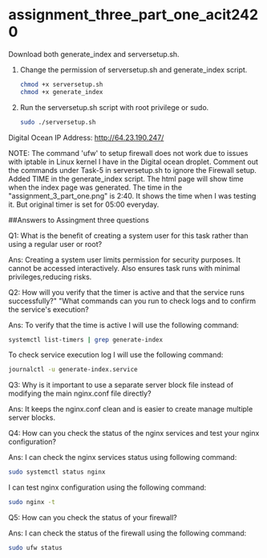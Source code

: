 # assignment_three_part_one_acit2420

Download both generate_index and serversetup.sh.

1. Change the permission of serversetup.sh and generate_index script.
    ```bash
    chmod +x serversetup.sh
    chmod +x generate_index
    ```

2. Run the serversetup.sh script with root privilege or sudo.
    ```bash
    sudo ./serversetup.sh
    ```

Digital Ocean IP Address: http://64.23.190.247/


NOTE: The command 'ufw' to setup firewall does not work due to issues with iptable in Linux kernel I have in the Digital ocean droplet. Comment out the commands under Task-5 in serversetup.sh to ignore the Firewall setup. Added TIME in the generate_index script. The html page will show time when the index page was generated. The time in the "assignment_3_part_one.png" is 2:40. It shows the time when I was testing it. But original timer is set for 05:00 everyday.

##Answers to Assingment three questions

Q1: What is the benefit of creating a system user for this task rather than using a regular user or root?

Ans: Creating a system user limits permission for security purposes. It cannot be accessed interactively. Also ensures task runs with minimal privileges,reducing risks.


Q2:  How will you verify that the timer is active and that the service runs successfully?" "What commands can you run to check logs and to confirm the service's execution?

Ans: To verify that the time is active I will use the following command:

```bash
systemctl list-timers | grep generate-index
```

To check service execution log I will use the following command:
```bash
journalctl -u generate-index.service
```

Q3: Why is it important to use a separate server block file instead of modifying the main nginx.conf file directly?

Ans: It keeps the nginx.conf clean and is easier to create manage multiple server blocks.

Q4: How can you check the status of the nginx services and test your nginx configuration?

Ans: I can check the nginx services status using following command:
```bash
sudo systemctl status nginx
```
I can test nginx configuration using the following command:
```bash
sudo nginx -t
```

Q5:  How can you check the status of your firewall?

Ans: I can check the status of the firewall using the following command:
```bash
sudo ufw status
```

